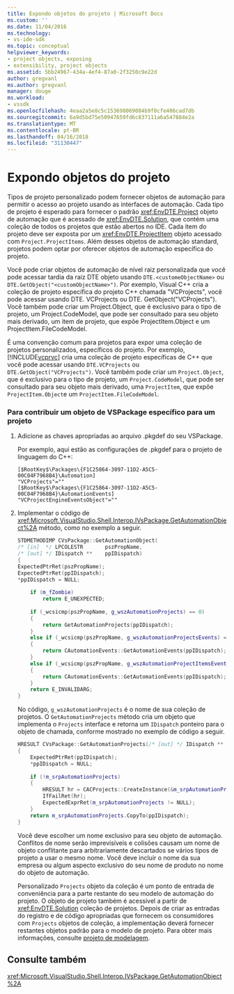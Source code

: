 ```yaml
---
title: Expondo objetos do projeto | Microsoft Docs
ms.custom: ''
ms.date: 11/04/2016
ms.technology:
- vs-ide-sdk
ms.topic: conceptual
helpviewer_keywords:
- project objects, exposing
- extensibility, project objects
ms.assetid: 5bb24967-434a-4ef4-87a0-2f3250c9e22d
author: gregvanl
ms.author: gregvanl
manager: douge
ms.workload:
- vssdk
ms.openlocfilehash: 4eaa2a5e8c5c153698069084b9f0cfe406cad7db
ms.sourcegitcommit: 6a9d5bd75e50947659fd6c837111a6a547884e2a
ms.translationtype: MT
ms.contentlocale: pt-BR
ms.lasthandoff: 04/16/2018
ms.locfileid: "31130447"
---
```

# <a name="exposing-project-objects"></a>Expondo objetos do projeto
Tipos de projeto personalizado podem fornecer objetos de automação para permitir o acesso ao projeto usando as interfaces de automação. Cada tipo de projeto é esperado para fornecer o padrão <xref:EnvDTE.Project> objeto de automação que é acessado de <xref:EnvDTE.Solution>, que contém uma coleção de todos os projetos que estão abertos no IDE. Cada item do projeto deve ser exposta por um <xref:EnvDTE.ProjectItem> objeto acessado com `Project.ProjectItems`. Além desses objetos de automação standard, projetos podem optar por oferecer objetos de automação específica do projeto.  
  
 Você pode criar objetos de automação de nível raiz personalizada que você pode acessar tardia da raiz DTE objeto usando `DTE.<customeObjectName>` ou `DTE.GetObject("<customObjectName>")`. Por exemplo, Visual C++ cria a coleção de projeto específica do projeto C++ chamada "VCProjects", você pode acessar usando DTE. VCProjects ou DTE. GetObject("VCProjects"). Você também pode criar um Project.Object, que é exclusivo para o tipo de projeto, um Project.CodeModel, que pode ser consultado para seu objeto mais derivado, um item de projeto, que expõe ProjectItem.Object e um ProjectItem.FileCodeModel.  
  
 É uma convenção comum para projetos para expor uma coleção de projetos personalizados, específicos do projeto. Por exemplo, [!INCLUDE[vcprvc](../../code-quality/includes/vcprvc_md.md)] cria uma coleção de projeto específicas de C++ que você pode acessar usando `DTE.VCProjects` ou `DTE.GetObject("VCProjects")`. Você também pode criar um `Project.Object`, que é exclusivo para o tipo de projeto, um `Project.CodeModel`, que pode ser consultado para seu objeto mais derivado, uma `ProjectItem`, que expõe `ProjectItem.Object`e um `ProjectItem.FileCodeModel`.  
  
### <a name="to-contribute-a-vspackage-specific-object-for-a-project"></a>Para contribuir um objeto de VSPackage específico para um projeto  
  
1.  Adicione as chaves apropriadas ao arquivo .pkgdef do seu VSPackage.  
  
     Por exemplo, aqui estão as configurações de .pkgdef para o projeto de linguagem do C++:  
  
    ```  
    [$RootKey$\Packages\{F1C25864-3097-11D2-A5C5-00C04F7968B4}\Automation]  
    "VCProjects"=""  
    [$RootKey$\Packages\{F1C25864-3097-11D2-A5C5-00C04F7968B4}\AutomationEvents]  
    "VCProjectEngineEventsObject"=""  
    ```  
  
2.  Implementar o código de <xref:Microsoft.VisualStudio.Shell.Interop.IVsPackage.GetAutomationObject%2A> método, como no exemplo a seguir.  
  
    ```cpp  
    STDMETHODIMP CVsPackage::GetAutomationObject(  
    /* [in]  */ LPCOLESTR       pszPropName,   
    /* [out] */ IDispatch **    ppIDispatch)  
    {  
    ExpectedPtrRet(pszPropName);  
    ExpectedPtrRet(ppIDispatch);  
    *ppIDispatch = NULL;  
  
        if (m_fZombie)  
            return E_UNEXPECTED;  
  
        if (_wcsicmp(pszPropName, g_wszAutomationProjects) == 0)  
        {  
            return GetAutomationProjects(ppIDispatch);  
        }  
        else if (_wcsicmp(pszPropName, g_wszAutomationProjectsEvents) == 0)  
        {  
            return CAutomationEvents::GetAutomationEvents(ppIDispatch);  
        }  
        else if (_wcsicmp(pszPropName, g_wszAutomationProjectItemsEvents) == 0)  
        {  
            return CAutomationEvents::GetAutomationEvents(ppIDispatch);  
        }  
        return E_INVALIDARG;  
    }   
    ```  
  
     No código, `g_wszAutomationProjects` é o nome de sua coleção de projetos. O `GetAutomationProjects` método cria um objeto que implementa o `Projects` interface e retorna um `IDispatch` ponteiro para o objeto de chamada, conforme mostrado no exemplo de código a seguir.  
  
    ```cpp  
    HRESULT CVsPackage::GetAutomationProjects(/* [out] */ IDispatch ** ppIDispatch)  
    {  
        ExpectedPtrRet(ppIDispatch);  
        *ppIDispatch = NULL;  
  
        if (!m_srpAutomationProjects)  
        {  
            HRESULT hr = CACProjects::CreateInstance(&m_srpAutomationProjects);  
            IfFailRet(hr);  
            ExpectedExprRet(m_srpAutomationProjects != NULL);  
        }  
        return m_srpAutomationProjects.CopyTo(ppIDispatch);  
    }  
    ```  
  
     Você deve escolher um nome exclusivo para seu objeto de automação. Conflitos de nome serão imprevisíveis e colisões causam um nome de objeto conflitante para arbitrariamente descartados se vários tipos de projeto a usar o mesmo nome. Você deve incluir o nome da sua empresa ou algum aspecto exclusivo do seu nome de produto no nome do objeto de automação.  
  
     Personalizado `Projects` objeto da coleção é um ponto de entrada de conveniência para a parte restante do seu modelo de automação do projeto. O objeto de projeto também é acessível a partir de <xref:EnvDTE.Solution> coleção de projetos. Depois de criar as entradas do registro e de código apropriadas que fornecem os consumidores com `Projects` objetos de coleção, a implementação deverá fornecer restantes objetos padrão para o modelo de projeto. Para obter mais informações, consulte [projeto de modelagem](../../extensibility/internals/project-modeling.md).  
  
## <a name="see-also"></a>Consulte também  
 <xref:Microsoft.VisualStudio.Shell.Interop.IVsPackage.GetAutomationObject%2A>